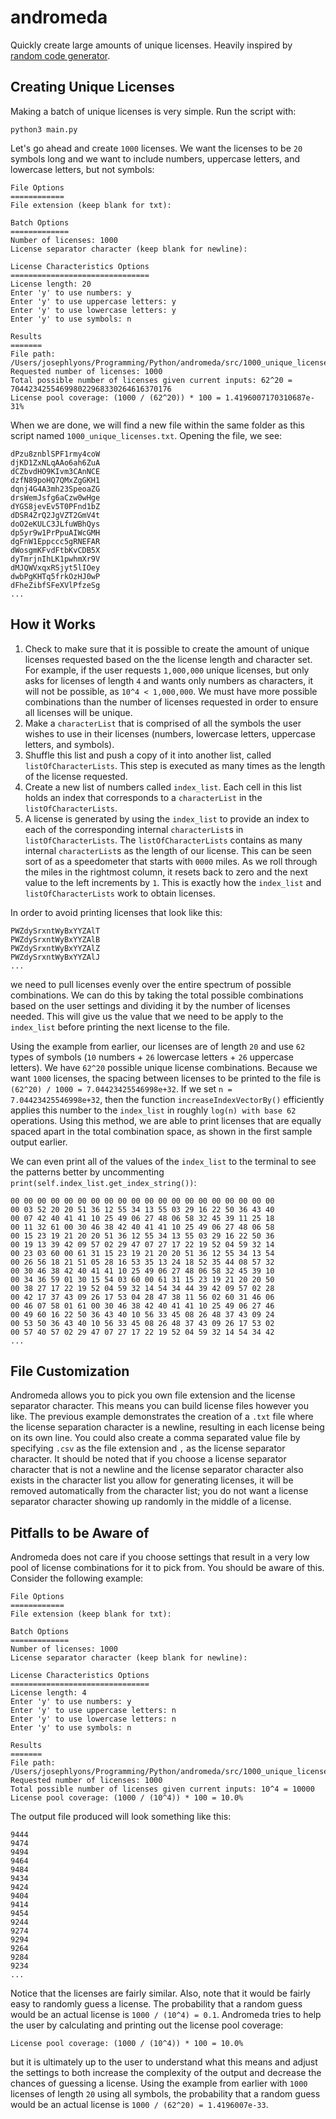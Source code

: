 # andromeda

Quickly create large amounts of unique licenses.  Heavily
inspired by [random code generator](https://www.randomcodegenerator.com/en/generate-serial-numbers).

## Creating Unique Licenses

Making a batch of unique licenses is very simple. Run the script with:

```shell
python3 main.py
```

Let's go ahead and create `1000` licenses.  We want the licenses to be `20`
symbols long and we want to include numbers, uppercase letters, and lowercase
letters, but not symbols:

```text
File Options
============
File extension (keep blank for txt):

Batch Options
=============
Number of licenses: 1000
License separator character (keep blank for newline):

License Characteristics Options
===============================
License length: 20
Enter 'y' to use numbers: y
Enter 'y' to use uppercase letters: y
Enter 'y' to use lowercase letters: y
Enter 'y' to use symbols: n

Results
=======
File path: /Users/josephlyons/Programming/Python/andromeda/src/1000_unique_licenses.txt
Requested number of licenses: 1000
Total possible number of licenses given current inputs: 62^20 = 704423425546998022968330264616370176
License pool coverage: (1000 / (62^20)) * 100 = 1.4196007170310687e-31%
```

When we are done, we will find a new file within the same folder as this script
named `1000_unique_licenses.txt`.  Opening the file, we see:

```text
dPzu8znblSPF1rmy4coW
djKD1ZxNLqAAo6ah6ZuA
dCZbvdHO9KIvm3CAnNCE
dzfN89poHQ7QMxZgGKH1
dqnj4G4A3mh23SpeoaZG
drsWemJsfg6aCzw0wHge
dYGS8jevEv5T0PFnd1bZ
dDSR4ZrQ2JgVZT2GmV4t
doO2eKULC3JLfuWBhQys
dp5yr9w1PrPpuAIWcGMH
dgFnW1Eppccc5gRNEFAR
dWosgmKFvdFtbKvCDB5X
dyTmrjnIhLK1pwhmXr9V
dMJQWVxqxRSjyt5lIOey
dwbPgKHTq5frkOzHJ0wP
dFheZibfSFeXVlPfzeSg
...
```

## How it Works

1. Check to make sure that it is possible to create the amount of unique
   licenses requested based on the the license length and character set. For
   example, if the user requests `1,000,000` unique licenses, but only asks for
   licenses of length `4` and wants only numbers as characters, it will not be
   possible, as `10^4 < 1,000,000`.  We must have more possible combinations
   than the number of licenses requested in order to ensure all licenses will be
   unique.
2. Make a `characterList` that is comprised of all the symbols the user wishes
   to use in their licenses (numbers, lowercase letters, uppercase letters, and
   symbols).
3. Shuffle this list and push a copy of it into another list, called
   `listOfCharacterLists`.  This step is executed as many times as the length of
   the license requested.
4. Create a new list of numbers called `index_list`.  Each cell in this list
   holds an index that corresponds to a `characterList` in the
   `listOfCharacterLists`.
5. A license is generated by using the `index_list` to provide an index to each
   of the corresponding internal `characterList`s in `listOfCharacterLists`.
   The `listOfCharacterLists` contains as many internal `characterList`s as the
   length of our license.  This can be seen sort of as a speedometer that starts
   with `0000` miles.  As we roll through the miles in the rightmost column, it
   resets back to zero and the next value to the left increments by `1`.  This
   is exactly how the `index_list` and `listOfCharacterLists` work to obtain
   licenses.

In order to avoid printing licenses that look like this:

```text
PWZdySrxntWyBxYYZAlT
PWZdySrxntWyBxYYZAlB
PWZdySrxntWyBxYYZAlZ
PWZdySrxntWyBxYYZAlJ
...
```

we need to pull licenses evenly over the entire spectrum of possible
combinations.  We can do this by taking the total possible combinations based on
the user settings and dividing it by the number of licenses needed.  This will
give us the value that we need to be apply to the `index_list` before printing
the next license to the file.

Using the example from earlier, our licenses are of length `20` and use `62`
types of symbols (`10` numbers + `26` lowercase letters + `26` uppercase
letters).  We have `62^20` possible unique license combinations.  Because we
want `1000` licenses, the spacing between licenses to be printed to the file is
`(62^20) / 1000 = 7.04423425546998e+32`.  If we set `n = 7.04423425546998e+32`,
then the function `increaseIndexVectorBy()` efficiently applies this number to
the `index_list` in roughly `log(n) with base 62` operations.  Using this method,
we are able to print licenses that are equally spaced apart in the total
combination space, as shown in the first sample output earlier.

We can even print all of the values of the `index_list` to the terminal to see
the patterns better by uncommenting `print(self.index_list.get_index_string())`:

```text
00 00 00 00 00 00 00 00 00 00 00 00 00 00 00 00 00 00 00 00
00 03 52 20 20 51 36 12 55 34 13 55 03 29 16 22 50 36 43 40
00 07 42 40 41 41 10 25 49 06 27 48 06 58 32 45 39 11 25 18
00 11 32 61 00 30 46 38 42 40 41 41 10 25 49 06 27 48 06 58
00 15 23 19 21 20 20 51 36 12 55 34 13 55 03 29 16 22 50 36
00 19 13 39 42 09 57 02 29 47 07 27 17 22 19 52 04 59 32 14
00 23 03 60 00 61 31 15 23 19 21 20 20 51 36 12 55 34 13 54
00 26 56 18 21 51 05 28 16 53 35 13 24 18 52 35 44 08 57 32
00 30 46 38 42 40 41 41 10 25 49 06 27 48 06 58 32 45 39 10
00 34 36 59 01 30 15 54 03 60 00 61 31 15 23 19 21 20 20 50
00 38 27 17 22 19 52 04 59 32 14 54 34 44 39 42 09 57 02 28
00 42 17 37 43 09 26 17 53 04 28 47 38 11 56 02 60 31 46 06
00 46 07 58 01 61 00 30 46 38 42 40 41 41 10 25 49 06 27 46
00 49 60 16 22 50 36 43 40 10 56 33 45 08 26 48 37 43 09 24
00 53 50 36 43 40 10 56 33 45 08 26 48 37 43 09 26 17 53 02
00 57 40 57 02 29 47 07 27 17 22 19 52 04 59 32 14 54 34 42
...
```

## File Customization

Andromeda allows you to pick you own file extension and the license separator
character.  This means you can build license files however you like.  The
previous example demonstrates the creation of a `.txt` file where the license
separation character is a newline, resulting in each license being on its own
line.  You could also create a comma separated value file by specifying `.csv`
as the file extension and `,` as the license separator character.  It should be
noted that if you choose a license separator character that is not a newline and
the license separator character also exists in the character list you allow for
generating licenses, it will be removed automatically from the character list;
you do not want a license separator character showing up randomly in the middle
of a license.

## Pitfalls to be Aware of

Andromeda does not care if you choose settings that result in a very low pool of
license combinations for it to pick from.  You should be aware of this.
Consider the following example:

```text
File Options
============
File extension (keep blank for txt):

Batch Options
=============
Number of licenses: 1000
License separator character (keep blank for newline):

License Characteristics Options
===============================
License length: 4
Enter 'y' to use numbers: y
Enter 'y' to use uppercase letters: n
Enter 'y' to use lowercase letters: n
Enter 'y' to use symbols: n

Results
=======
File path: /Users/josephlyons/Programming/Python/andromeda/src/1000_unique_licenses.txt
Requested number of licenses: 1000
Total possible number of licenses given current inputs: 10^4 = 10000
License pool coverage: (1000 / (10^4)) * 100 = 10.0%
```

The output file produced will look something like this:

```text
9444
9474
9494
9464
9484
9434
9424
9404
9414
9454
9244
9274
9294
9264
9284
9234
...
```

Notice that the licenses are fairly similar.  Also, note that it would be fairly
easy to randomly guess a license.  The probability that a random guess would be
an actual license is `1000 / (10^4) = 0.1`.  Andromeda tries to help the user by
calculating and printing out the license pool coverage:

```text
License pool coverage: (1000 / (10^4)) * 100 = 10.0%
```

but it is ultimately up to the user to understand what this means and adjust the
settings to both increase the complexity of the output and decrease the chances
of guessing a license.  Using the example from earlier with `1000` licenses of
length `20` using all symbols, the probability that a random guess would be an
actual license is `1000 / (62^20) = 1.4196007e-33`.
